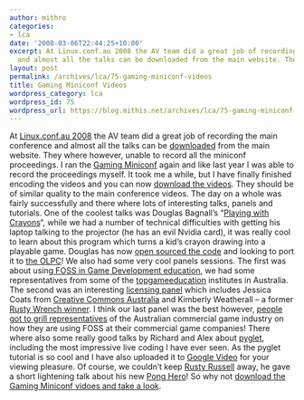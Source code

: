 ```yaml
---
author: mithro
categories:
- lca
date: '2008-03-06T22:44:25+10:00'
excerpt: At Linux.conf.au 2008 the AV team did a great job of recording the main conference
  and almost all the talks can be downloaded from the main website. They where however,...
layout: post
permalink: /archives/lca/75-gaming-miniconf-videos
title: Gaming Miniconf Videos
wordpress_category: lca
wordpress_id: 75
wordpress_url: https://blog.mithis.net/archives/lca/75-gaming-miniconf-videos
---
```

At [Linux.conf.au 2008](http://linux.conf.au) the AV team did a great job of recording the main conference and almost all the talks can be [downloaded](http://www.linux.conf.au/programme/presentations) from the main website. They where however, unable to record all the miniconf proceedings. I ran the [Gaming Miniconf](http://miniconf.mel8ourne.org/wiki/index.php?title=Gaming) again and like last year I was able to record the proceedings myself. It took me a while, but I have finally finished encoding the videos and you can now [download the videos](http://thepiratebay.org/tor/4059511/Gaming_Miniconf___Linux.conf.au_2008_Videos). They should be of similar quality to the main conference videos.
The day on a whole was fairly successfully and there where lots of interesting talks, panels and tutorials. One of the coolest talks was Douglas Bagnall’s “[Playing with Crayons](http://miniconf.mel8ourne.org/wiki/index.php?title=Gaming/Program#Playing_with_Crayons)“, while we had a number of technical difficulties with getting his laptop talking to the projector (he has an evil Nvidia card), it was really cool to learn about this program which turns a kid’s crayon drawing into a playable game. Douglas has now [open sourced the code](http://freshmeat.net/projects/tetuhi/) and looking to port it to [the OLPC](http://www.laptop.org/)!
We also had some very cool panels sessions. The first was about using[ FOSS in Game Development education](http://miniconf.mel8ourne.org/wiki/index.php?title=Gaming/Program#FOSS_in_Game_Development_Education_Panel), we had some representatives from some of the [top](http://homepage.cs.latrobe.edu.au/gtlab)[game](http://www.rmit.edu.au/)[education](http://www.qantm.com.au/) institutes in Australia. The second was an interesting [licensing panel](http://miniconf.mel8ourne.org/wiki/index.php?title=Gaming/Program#Licensing_for_Game_Content_Creators.2C_Talk_.26_Panel) which includes Jessica Coats from [Creative Commons Australia](http://www.creativecommons.org.au/) and Kimberly Weatherall – a former [Rusty Wrench winner](http://en.wikipedia.org/wiki/Rusty_Wrench). I think our last panel was the best however, [people got to grill representatives](http://miniconf.mel8ourne.org/wiki/index.php?title=Gaming/Program#FOSS_in_Commercial_Games_Panel) of the Australian commercial game industry on how they are using FOSS at their commercial game companies!
There where also some really good talks by Richard and Alex about [pyglet](http://pyglet.org), including the most impressive live coding I have ever seen. As the pyglet tutorial is so cool and I have also uploaded it to [Google Video](http://video.google.com.au/videohosted?docid=-8788197863800411145) for your viewing pleasure. Of course, we couldn’t keep [Rusty Russell](http://ozlabs.org/~rusty/) away, he gave a short lightening talk about his new [Pong Hero](http://ozlabs.org/~rusty/ponghero/)!
So why not [download the Gaming Miniconf vidoes and take a look](http://thepiratebay.org/tor/4059511/Gaming_Miniconf___Linux.conf.au_2008_Videos).
